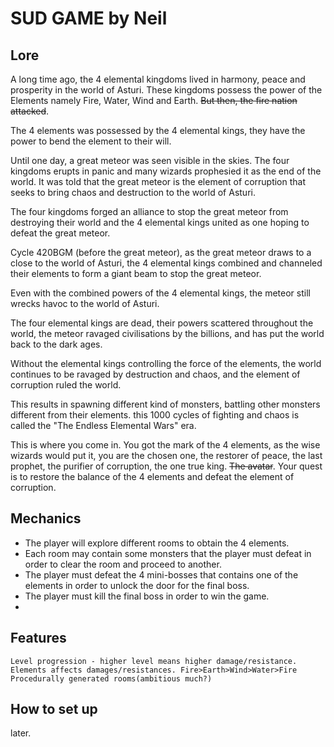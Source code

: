 # SUD GAME by Neil

## Lore
A long time ago, the 4 elemental kingdoms lived in harmony, peace and prosperity in the world of Asturi. These kingdoms possess the power of the Elements namely Fire, Water, Wind and Earth. ~~But then, the fire nation attacked~~. 

The 4 elements was possessed by the 4 elemental kings, they have the power to bend the element to their will. 

Until one day, a great meteor was seen visible in the skies. The four kingdoms erupts in panic and many wizards  prophesied it as the end of the world. It was told that the great meteor is the element of corruption that seeks to bring chaos and destruction to the world of Asturi.

The four kingdoms forged an alliance to stop the great meteor from destroying their world and the 4 elemental kings united as one hoping to defeat the great meteor. 

Cycle 420BGM (before the great meteor), as the great meteor draws to a close to the world of Asturi, the 4 elemental kings combined and channeled their elements to form a giant beam to stop the great meteor.

 Even with the combined powers of the 4 elemental kings, the meteor still wrecks havoc to the world of Asturi. 

The four elemental kings are dead, their powers scattered throughout the world, the meteor ravaged civilisations by the billions, and has put the world back to the dark ages. 

Without the elemental kings controlling the force of the elements, the world continues to be ravaged by destruction and chaos, and the element of corruption ruled the world.

This results in spawning different kind of monsters, battling other monsters different from their elements. this 1000 cycles of fighting and chaos is called the "The Endless Elemental Wars" era.

This is where you come in. You got the mark of the 4 elements, as the wise wizards would put it, you are the chosen one, the restorer of peace, the last prophet, the purifier of corruption, the one true king. ~~The avatar~~. Your quest is to restore the balance of the 4 elements and defeat the element of corruption.


##  Mechanics
- The player will explore different rooms to obtain the 4 elements.
- Each room may contain some monsters that the player must defeat in order to clear the room and proceed to another.
- The player must defeat the 4 mini-bosses that contains one of the elements in order to unlock the door for the final boss.
- The player must kill the final boss in order to win the game.
- 
## Features
	Level progression - higher level means higher damage/resistance.
	Elements affects damages/resistances. Fire>Earth>Wind>Water>Fire
	Procedurally generated rooms(ambitious much?)
	
## How to set up
later.
